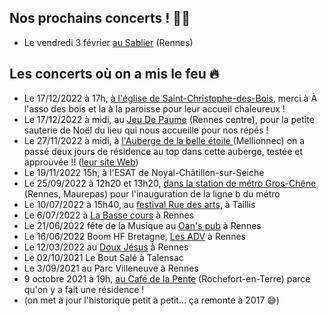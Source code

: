 ## Nos prochains concerts ! 🎉💄

* Le vendredi 3 février [au Sablier](https://www.openstreetmap.org/node/258359007#map=19/48.11908/-1.66760) (Rennes)

## Les concerts où on a mis le feu 🔥

* Le 17/12/2022 à 17h, [à l'église de Saint-Christophe-des-Bois](https://www.infolocale.fr/associations/organisme-a-lasso-des-bois-519588/evenement-saint-christophe-des-bois-concert-spectacle-musical-chorale-michelle-michel-7757630), merci à À l'asso des bois et la à la paroisse pour leur accueil chaleureux !
* Le 17/12/2022 à midi, au [Jeu De Paume](mailto:https://www.jeudepaumerennes.fr/) (Rennes centre), pour la petite sauterie de Noël du lieu qui nous accueille pour nos répés !
* Le 27/11/2022 à midi, à [l'Auberge de la belle étoile ](https://www.infolocale.fr/professionnels/organisme-a-la-belle-etoile-517478/evenement-mellionnec-concert-spectacle-musical-chorale-michelle-michel-avec-huitres-et-muscadet-7735461)(Mellionnec) on a passé deux jours de résidence au top dans cette auberge, testée et approuvée !! ([leur site Web](https://alabelleetoile.eu/))
* Le 19/11/2022 15h, à l'ESAT de Noyal-Châtillon-sur-Seiche
* Le 25/09/2022 à 12h20 et 13h20, [dans la station de métro Gros-Chêne](https://www.openstreetmap.org/node/8261659641#map=16/48.1252/-1.6641) (Rennes, Maurepas) pour l'inauguration de la ligne b du métro
* Le 10/07/2022 à 15h40, au [festival Rue des arts](https://ruedesarts.net/-Programmation-#anchor186), à Taillis
* Le 6/07/2022 à [La Basse cours](https://labassecour.org/) à Rennes
* Le 21/06/2022 fête de la Musique au [Oan's pub](https://fr-fr.facebook.com/oans.pubb/) à Rennes
* Le 16/06/2022 Boom HF Bretagne, [Les ADV](https://www.lesateliersduvent.org/) à Rennes
* Le 12/03/2022 au [Doux Jésus](https://fr-fr.facebook.com/doujezu/) à Rennes
* Le 02/10/2021 Le Bout Salé à Talensac
* Le 3/09/2021 au Parc Villeneuve à Rennes
* 9 octobre 2021 à 19h, [au Café de la Pente](https://www.lepotcommun.com/programmation/michelle-michel-concert-de-fin-de-residence) (Rochefort-en-Terre) parce qu'on y a fait une résidence !
* (on met à jour l'historique petit à petit... ça remonte à 2017 😅)